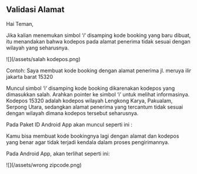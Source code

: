 ## Validasi Alamat

Hai Teman,

Jika kalian menemukan simbol ‘_i_‘ disamping kode booking yang baru dibuat, itu menandakan bahwa kodepos pada alamat penerima tidak sesuai dengan wilayah yang seharusnya.

![](/assets/salah kodepos.png)

Contoh: Saya membuat kode booking dengan alamat penerima jl. meruya ilir jakarta barat 15320

Muncul simbol ‘i‘ disamping kode booking dikarenakan kodepos yang dimasukkan salah. Arahkan pointer ke simbol ‘i’ untuk melihat informasinya. Kodepos 15320 adalah kodepos wilayah Lengkong Karya, Pakualam, Serpong Utara, sedangkan alamat penerima yang tercantum tidak sesuai dengan wilayah dimana kodepos tersebut seharusnya.

Pada Paket ID Android App akan muncul seperti ini :

Kamu bisa membuat kode bookingnya lagi dengan alamat dan kodepos yang benar agar tidak terjadi kendala dalam proses pengirimannya.

Pada Android App, akan terlihat seperti ini:

![](/assets/wrong zipcode.png)

